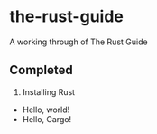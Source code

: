 the-rust-guide
==============

A working through of The Rust Guide

Completed
---

1. Installing Rust
- Hello, world!
- Hello, Cargo!

